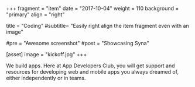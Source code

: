 +++
fragment = "item"
date = "2017-10-04"
weight = 110
background = "primary"
align = "right"

title = "Coding"
#subtitle= "Easily right align the item fragment even with an image"

#pre = "Awesome screenshot"
#post = "Showcasing Syna"

[asset]
  image = "kickoff.jpg"
+++

We build apps. Here at App Developers Club, you will get support and resources for developing web and mobile apps you always dreamed of, either independently or in teams.
